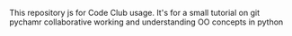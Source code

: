 This repository js for Code Club usage. It's for a small tutorial on git pychamr collaborative working and understanding OO concepts in python 
